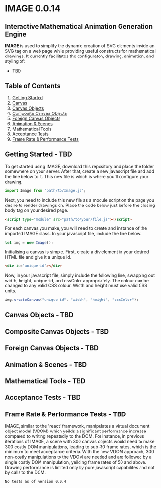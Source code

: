 # <b>IMAGE 0.0.14</b>
## <b>I</b>nteractive <b>M</b>athematical <b>A</b>nimation <b>G</b>eneration <b>E</b>ngine

<b>IMAGE</b> is used to simplify the dynamic creation of SVG elements inside an SVG tag on a web page while providing useful constructs for mathematical drawings. It currently facilitates the configuraton, drawing, animation, and styling of:
- TBD
## Table of Contents
1. [Getting Started](#Getting-Started)
2. [Canvas](#Canvas)
3. [Canvas Objects](#Canvas-Objects)
4. [Composite Canvas Objects](#Composite-Canvas-Objects)
5. [Foreign Canvas Objects](#Foreign-Canvas-Objects)
6. [Animation & Scenes](#Animation-&-Timed-Events)
7. [Mathematical Tools](#Mathematical-Tools)
8. [Acceptance Tests](#Acceptance-Tests)
9. [Frame Rate & Performance Tests](#Frame-Rate-&-Performance-Tests)

## Getting Started - TBD<a name="Getting-Started"></a>

To get started using IMAGE, download this repository and place the folder somewhere on your server.
After that, create a new javascript file and add the line below to it. This new file is which is where you'll configure your drawing.

```javascript
import Image from "path/to/Image.js";
```
Next, you need to include this new file as a module script on the page you desire to render drawings on.
Place the code below just before the closing body tag on your desired page.

```html
<script type="module" src="path/to/your/file.js"></script>
```
For each canvas you make, you will need to create and instance of the imported IMAGE class. In your javascript file, include the line below.
```javascript
let img = new Image();
```

Initialising a canvas is simple. First, create a div element in your desired HTML file and give it a unique id.

```html
<div id="unique-id"></div>
```

Now, in your javascript file, simply include the following line, swapping out width, height, unique-id, and cssColor appropriately. The colour can be changed to any valid CSS colour. Width and height must use valid CSS units.

```javascript
img.createCanvas("unique-id", "width", "height", "cssColor");
```

## Canvas Objects - TBD<a name="Canvas-Objects"></a>

## Composite Canvas Objects - TBD<a name="Composite-Canvas-Objects"></a>

## Foreign Canvas Objects - TBD<a name="Foriegn-Canvas-Objects"></a>

## Animation & Scenes - TBD<a name="Animation-&-Scenes"></a>

## Mathematical Tools - TBD <a name="Mathematical-Tools"></a>

## Acceptance Tests - TBD <a name="Acceptance-Tests"></a>

## Frame Rate & Performance Tests - TBD <a name="Frame-Rate-&-Performance-Tests"></a>
IMAGE, similar to the 'react' framework, manipulates a virtual document object model (VDOM) which yeilds a significant performance increase compared to writing repeatedly to the DOM. For instance, in previous iterations of IMAGE, a scene with 300 canvas objects would need to make 300 costly DOM manipulations, leading to sub-30 frame rates, which is the minimum to meet acceptance criteria. With the new VDOM approach, 300 non-costly manipulations to the VDOM are needed and are followed by a single costly DOM manipulation, yeilding frame rates of 50 and above. Drawing performance is limited only by pure javascript capabilites and not by calls to the DOM.

`No tests as of version 0.0.4`
